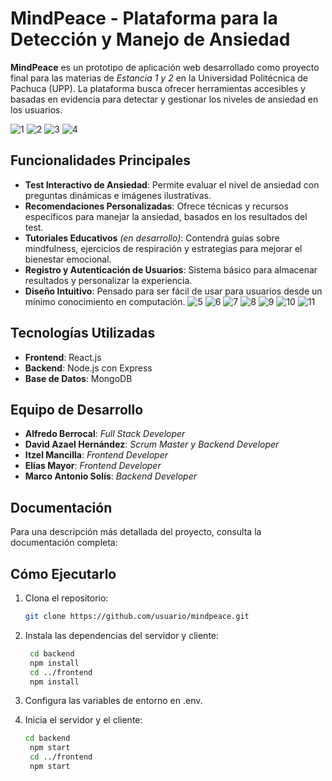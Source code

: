 # MindPeace - Plataforma para la Detección y Manejo de Ansiedad

**MindPeace** es un prototipo de aplicación web desarrollado como proyecto final para las materias de *Estancia 1 y 2* en la Universidad Politécnica de Pachuca (UPP). La plataforma busca ofrecer herramientas accesibles y basadas en evidencia para detectar y gestionar los niveles de ansiedad en los usuarios.

![1](https://github.com/user-attachments/assets/68573079-27ef-4f1f-a02f-9ffd8bc525ff)
![2](https://github.com/user-attachments/assets/e62c4bf1-5b25-4365-ae8a-4f7ce7f911d1)
![3](https://github.com/user-attachments/assets/c5065555-59cd-4cca-9eda-2ec6706fe89e)
![4](https://github.com/user-attachments/assets/55644f62-b7d4-4431-a2ed-8723d137bd1a)



## Funcionalidades Principales
- **Test Interactivo de Ansiedad**: Permite evaluar el nivel de ansiedad con preguntas dinámicas e imágenes ilustrativas.
- **Recomendaciones Personalizadas**: Ofrece técnicas y recursos específicos para manejar la ansiedad, basados en los resultados del test.
- **Tutoriales Educativos** *(en desarrollo)*: Contendrá guías sobre mindfulness, ejercicios de respiración y estrategias para mejorar el bienestar emocional.
- **Registro y Autenticación de Usuarios**: Sistema básico para almacenar resultados y personalizar la experiencia.
- **Diseño Intuitivo**: Pensado para ser fácil de usar para usuarios desde un mínimo conocimiento en computación.
![5](https://github.com/user-attachments/assets/e3607479-51a7-4e85-aee7-49e6a480542d)
![6](https://github.com/user-attachments/assets/01ceb815-181c-4deb-b2fa-9ae3a2709887)
![7](https://github.com/user-attachments/assets/5790168d-1407-4c77-9ac9-93bfaaabc369)
![8](https://github.com/user-attachments/assets/8bdc08e2-1915-4de2-b3b7-3c3e4a1b2efb)
![9](https://github.com/user-attachments/assets/834e5eee-86ba-49d1-87dc-e52f4fa6b618)
![10](https://github.com/user-attachments/assets/72d62ba3-12da-477c-83dc-3c82858b55fd)
![11](https://github.com/user-attachments/assets/13ab62f0-f846-49fe-bbfc-ae747c3315cd)



## Tecnologías Utilizadas
- **Frontend**: React.js
- **Backend**: Node.js con Express
- **Base de Datos**: MongoDB

## Equipo de Desarrollo
- **Alfredo Berrocal**: *Full Stack Developer*
- **David Azael Hernández**: *Scrum Master y Backend Developer*
- **Itzel Mancilla**: *Frontend Developer*
- **Elías Mayor**: *Frontend Developer*
- **Marco Antonio Solís**: *Backend Developer*



## Documentación
Para una descripción más detallada del proyecto, consulta la documentación completa:


## Cómo Ejecutarlo
1. Clona el repositorio:  
   ```bash
   git clone https://github.com/usuario/mindpeace.git

2. Instala las dependencias del servidor y cliente:
   ```bash
    cd backend
    npm install
    cd ../frontend
    npm install

3. Configura las variables de entorno en .env.

4. Inicia el servidor y el cliente:
   ```bash
   cd backend
    npm start
    cd ../frontend
    npm start
